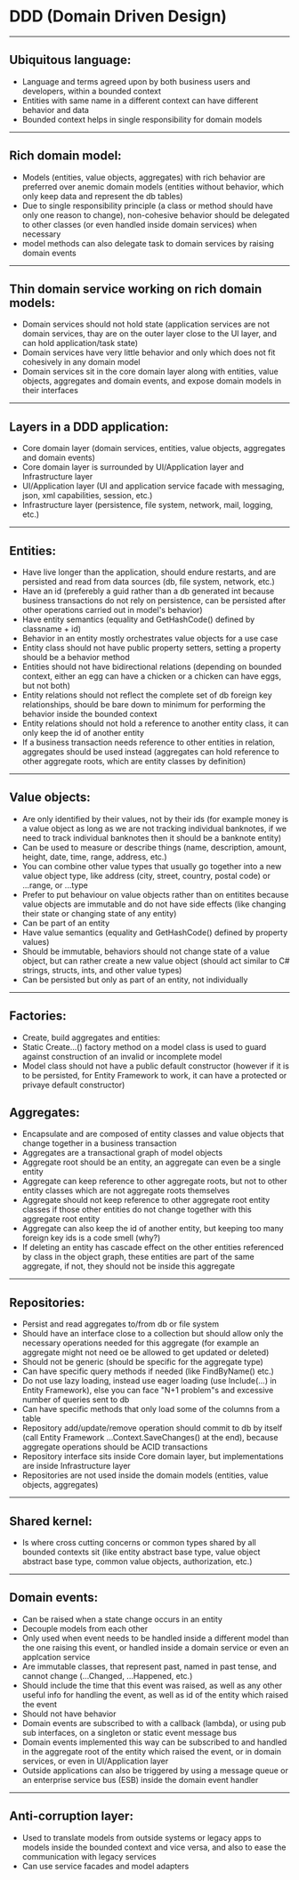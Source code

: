 # DDD (Domain Driven Design)
------------------------------------------------------------------------------
## Ubiquitous language:
* Language and terms agreed upon by both business users and developers, within a bounded context
* Entities with same name in a different context can have different behavior and data
* Bounded context helps in single responsibility for domain models
------------------------------------------------------------------------------
## Rich domain model:
* Models (entities, value objects, aggregates) with rich behavior are preferred over anemic domain models (entities without behavior, which only keep data and represent the db tables)
* Due to single responsibility principle (a class or method should have only one reason to change), non-cohesive behavior should be delegated to other classes (or even handled inside domain services) when necessary
* model methods can also delegate task to domain services by raising domain events
------------------------------------------------------------------------------
## Thin domain service working on rich domain models:
* Domain services should not hold state (application services are not domain services, thay are on the outer layer close to the UI layer, and can hold application/task state)
* Domain services have very little behavior and only which does not fit cohesively in any domain model
* Domain services sit in the core domain layer along with entities, value objects, aggregates and domain events, and expose domain models in their interfaces
------------------------------------------------------------------------------
## Layers in a DDD application:
* Core domain layer (domain services, entities, value objects, aggregates and domain events)
* Core domain layer is surrounded by UI/Application layer and Infrastructure layer
* UI/Application layer (UI and application service facade with messaging, json, xml capabilities, session, etc.)
* Infrastructure layer (persistence, file system, network, mail, logging, etc.) 
------------------------------------------------------------------------------
## Entities:
* Have live longer than the application, should endure restarts, and are persisted and read from data sources (db, file system, network, etc.)
* Have an id (preferebly a guid rather than a db generated int because business transactions do not rely on persistence, can be persisted after other operations carried out in model's behavior)
* Have entity semantics (equality and GetHashCode() defined by classname + id)
* Behavior in an entity mostly orchestrates value objects for a use case
* Entity class should not have public property setters, setting a property should be a behavior method
* Entities should not have bidirectional relations (depending on bounded context, either an egg can have a chicken or a chicken can have eggs, but not both)
* Entity relations should not reflect the complete set of db foreign key relationships, should be bare down to minimum for performing the behavior inside the bounded context
* Entity relations should not hold a reference to another entity class, it can only keep the id of another entity
* If a business transaction needs reference to other entities in relation, aggregates should be used instead (aggregates can hold reference to other aggregate roots, which are entity classes by definition)
------------------------------------------------------------------------------
## Value objects:
* Are only identified by their values, not by their ids (for example money is a value object as long as we are not tracking individual banknotes, if we need to track individual banknotes then it should be a banknote entity)
* Can be used to measure or describe things (name, description, amount, height, date, time, range, address, etc.)
* You can combine other value types that usually go together into a new value object type, like address (city, street, country, postal code) or ...range, or ...type
* Prefer to put behaviour on value objects rather than on entitites because value objects are immutable and do not have side effects (like changing their state or changing state of any entity)
* Can be part of an entity
* Have value semantics (equality and GetHashCode() defined by property values)
* Should be immutable, behaviors should not change state of a value object, but can rather create a new value object (should act similar to C# strings, structs, ints, and other value types)
* Can be persisted but only as part of an entity, not individually
------------------------------------------------------------------------------
## Factories:
* Create, build aggregates and entities:
* Static Create...() factory method on a model class is used to guard against construction of an invalid or incomplete model
* Model class should not have a public default constructor (however if it is to be persisted, for Entity Framework to work, it can have a protected or privaye default constructor)

## Aggregates:
* Encapsulate and are composed of entity classes and value objects that change together in a business transaction
* Aggregates are a transactional graph of model objects
* Aggregate root should be an entity, an aggregate can even be a single entity
* Aggregate can keep reference to other aggregate roots, but not to other entity classes which are not aggregate roots themselves
* Aggregate should not keep reference to other aggregate root entity classes if those other entities do not change together with this aggregate root entity
* Aggregate can also keep the id of another entity, but keeping too many foreign key ids is a code smell (why?)
* If deleting an entity has cascade effect on the other entities referenced by class in the object graph, these entities are part of the same aggregate, if not, they should not be inside this aggregate
------------------------------------------------------------------------------
## Repositories:
* Persist and read aggregates to/from db or file system
* Should have an interface close to a collection but should allow only the necessary operations needed for this aggregate (for example an aggregate might not need oe be allowed to get updated or deleted)
* Should not be generic (should be specific for the aggregate type)
* Can have specific query methods if needed (like FindByName() etc.)
* Do not use lazy loading, instead use eager loading (use Include(...) in Entity Framework), else you can face "N+1 problem"s and excessive number of queries sent to db
* Can have specific methods that only load some of the columns from a table
* Repository add/update/remove operation should commit to db by itself (call Entity Framework ...Context.SaveChanges() at the end), because aggregate operations should be ACID transactions
* Repository interface sits inside Core domain layer, but implementations are inside Infrastructure layer
* Repositories are not used inside the domain models (entities, value objects, aggregates)
------------------------------------------------------------------------------
## Shared kernel:
* Is where cross cutting concerns or common types shared by all bounded contexts sit (like entity abstract base type, value object abstract base type, common value objects, authorization, etc.)
------------------------------------------------------------------------------
## Domain events:
* Can be raised when a state change occurs in an entity
* Decouple models from each other
* Only used when event needs to be handled inside a different model than the one raising this event, or handled inside a domain service or even an applcation service
* Are immutable classes, that represent past, named in past tense, and cannot change (...Changed, ...Happened, etc.)
* Should include the time that this event was raised, as well as any other useful info for handling the event, as well as id of the entity which raised the event
* Should not have behavior
* Domain events are subscribed to with a callback (lambda), or using pub sub interfaces, on a singleton or static event message bus
* Domain events implemented this way can be subscribed to and handled in the aggregate root of the entity which raised the event, or in domain services, or even in UI/Application layer
* Outside applications can also be triggered by using a message queue or an enterprise service bus (ESB) inside the domain event handler
------------------------------------------------------------------------------
## Anti-corruption layer:
* Used to translate models from outside systems or legacy apps to models inside the bounded context and vice versa, and also to ease the communication with legacy services
* Can use service facades and model adapters
